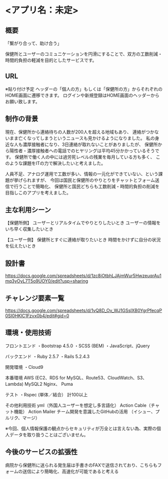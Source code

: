 # <アプリ名：未定>

## 概要

「繋がり合って、助け合う」

保健所とユーザーのコミュニケーションを円滑にすることで、双方の工数削減・時間的負担の軽減を目的としたサービスです。

## URL

※貼り付け予定
ヘッダーの「個人の方」もしくは「保健所の方」からそれぞれのHOME画面に遷移できます。
ログインや新規登録はHOME画面のヘッダーからお願い致します。

## 制作の背景
現在、保健所から連絡待ちの人数が200人を超える地域もあり、
連絡がつかないまま亡くなってしまうというニュースも見かけるようになりました。
私の身近な人も濃厚接触者になり、3日連絡が取れないことがありましたが、
保健所から陽性者・濃厚接触者への電話でのヒヤリングは平均45分かかっているそうです。
保健所で働く人の中には過労死レベルの残業を毎月している方も多く、
このような課題をITの力で解決したいと考えました。

人員不足、アナログ運用で工数が多い、情報の一元化ができていない、という課題が挙げられますが、
今回は国民と保健所のやりとりをチャットとフォーム送信で行うことで簡略化、
保健所と国民どちらも工数削減・時間的負担の削減を目指しこのアプリを考えました。

## 主な利用シーン

【保健所側】
ユーザーとリアルタイムでやりとりしたいとき
ユーザーの情報をいち早く収集したいとき

【ユーザー側】
保健所とすぐに連絡が取りたいとき
時間をかけずに自分の状況を伝えたいとき

## 設計書
https://docs.google.com/spreadsheets/d/1zc8iOtbhLJAjmWur5HwzeuqrAu1mq3yOyL7T5o9UOY0/edit?usp=sharing

## チャレンジ要素一覧
https://docs.google.com/spreadsheets/d/1vQ8D_Ov_WJ1GSslXB0YgrPfecqP0SI0HKlC1Fzvx0b4/edit#gid=0

## 環境・使用技術

フロントエンド
・Bootstrap 4.5.0
・SCSS (BEM)
・JavaScript、jQuery

バックエンド
・Ruby 2.5.7
・Rails 5.2.4.3

開発環境
・Cloud9

本番環境
AWS (EC2、RDS for MySQL、Route53、CloudWatch、S3、Lambda)
MySQL2
Nginx、 Puma

テスト
・Rspec (単体／結合） 計100以上

その他利用技術
yml（外国人ユーザーを想定し多言語化）
Action Cable（チャット機能）
Action Mailer
チーム開発を意識したGitHubの活用 （イシュー、プルリク、マージ）

※今回、個人情報保護の観点からセキュリティが万全とは言えない為、実際の個人データを取り扱うことはございません。

## 今後のサービスの拡張性
病院から保健所に送られる発生届は手書きのFAXで送信されており、こちらもフォームの送信により簡略化、高速化が可能であると考える

